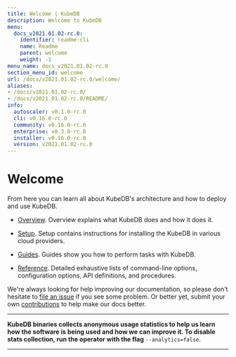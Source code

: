 ```yaml
---
title: Welcome | KubeDB
description: Welcome to KubeDB
menu:
  docs_v2021.01.02-rc.0:
    identifier: readme-cli
    name: Readme
    parent: welcome
    weight: -1
menu_name: docs_v2021.01.02-rc.0
section_menu_id: welcome
url: /docs/v2021.01.02-rc.0/welcome/
aliases:
- /docs/v2021.01.02-rc.0/
- /docs/v2021.01.02-rc.0/README/
info:
  autoscaler: v0.1.0-rc.0
  cli: v0.16.0-rc.0
  community: v0.16.0-rc.0
  enterprise: v0.3.0-rc.0
  installer: v0.16.0-rc.0
  version: v2021.01.02-rc.0
---
```


# Welcome

From here you can learn all about KubeDB's architecture and how to deploy and use KubeDB.

- [Overview](/docs/v2021.01.02-rc.0/overview/). Overview explains what KubeDB does and how it does it.

- [Setup](/docs/v2021.01.02-rc.0/setup/). Setup contains instructions for installing the KubeDB in various cloud providers.

- [Guides](/docs/v2021.01.02-rc.0/guides/). Guides show you how to perform tasks with KubeDB.

- [Reference](/docs/v2021.01.02-rc.0/reference/). Detailed exhaustive lists of command-line options, configuration options, API definitions, and procedures.

We're always looking for help improving our documentation, so please don't hesitate to [file an issue](https://github.com/kubedb/project/issues/new) if you see some problem. Or better yet, submit your own [contributions](/docs/v2021.01.02-rc.0/CONTRIBUTING) to help make our docs better.

---

**KubeDB binaries collects anonymous usage statistics to help us learn how the software is being used and how we can improve it. To disable stats collection, run the operator with the flag** `--analytics=false`.

---
